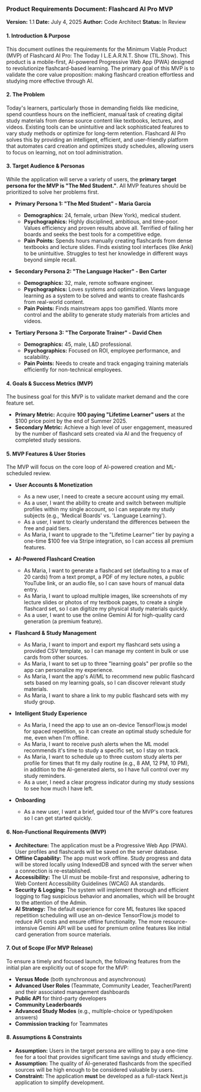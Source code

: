 ### **Product Requirements Document: Flashcard AI Pro MVP**

**Version:** 1.1
**Date:** July 4, 2025
**Author:** Code Architect
**Status:** In Review

#### **1. Introduction & Purpose**
This document outlines the requirements for the Minimum Viable Product (MVP) of Flashcard AI Pro: The Today I L.E.A.R.N.T. Show (TIL.Show). This product is a mobile-first, AI-powered Progressive Web App (PWA) designed to revolutionize flashcard-based learning. The primary goal of this MVP is to validate the core value proposition: making flashcard creation effortless and studying more effective through AI.

#### **2. The Problem**
Today's learners, particularly those in demanding fields like medicine, spend countless hours on the inefficient, manual task of creating digital study materials from dense source content like textbooks, lectures, and videos. Existing tools can be unintuitive and lack sophisticated features to vary study methods or optimize for long-term retention. Flashcard AI Pro solves this by providing an intelligent, efficient, and user-friendly platform that automates card creation and optimizes study schedules, allowing users to focus on learning, not on tool administration.

#### **3. Target Audience & Personas**
While the application will serve a variety of users, the **primary target persona for the MVP is "The Med Student."**. All MVP features should be prioritized to solve her problems first.

* **Primary Persona 1: "The Med Student" - Maria Garcia**
    * **Demographics:** 24, female, urban (New York), medical student.
    * **Psychographics:** Highly disciplined, ambitious, and time-poor. Values efficiency and proven results above all. Terrified of failing her boards and seeks the best tools for a competitive edge.
    * **Pain Points:** Spends hours manually creating flashcards from dense textbooks and lecture slides. Finds existing tool interfaces (like Anki) to be unintuitive. Struggles to test her knowledge in different ways beyond simple recall.

* **Secondary Persona 2: "The Language Hacker" - Ben Carter**
    * **Demographics:** 32, male, remote software engineer.
    * **Psychographics:** Loves systems and optimization. Views language learning as a system to be solved and wants to create flashcards from real-world content.
    * **Pain Points:** Finds mainstream apps too gamified. Wants more control and the ability to generate study materials from articles and videos.

* **Tertiary Persona 3: "The Corporate Trainer" - David Chen**
    * **Demographics:** 45, male, L&D professional.
    * **Psychographics:** Focused on ROI, employee performance, and scalability.
    * **Pain Points:** Needs to create and track engaging training materials efficiently for non-technical employees.

#### **4. Goals & Success Metrics (MVP)**
The business goal for this MVP is to validate market demand and the core feature set.
* **Primary Metric:** Acquire **100 paying "Lifetime Learner" users** at the $100 price point by the end of Summer 2025.
* **Secondary Metric:** Achieve a high level of user engagement, measured by the number of flashcard sets created via AI and the frequency of completed study sessions.

#### **5. MVP Features & User Stories**
The MVP will focus on the core loop of AI-powered creation and ML-scheduled review.

* **User Accounts & Monetization**
    * As a new user, I need to create a secure account using my email.
    * As a user, I want the ability to create and switch between multiple profiles within my single account, so I can separate my study subjects (e.g., 'Medical Boards' vs. 'Language Learning').
    * As a user, I want to clearly understand the differences between the free and paid tiers.
    * As Maria, I want to upgrade to the "Lifetime Learner" tier by paying a one-time $100 fee via Stripe integration, so I can access all premium features.

* **AI-Powered Flashcard Creation**
    * As Maria, I want to generate a flashcard set (defaulting to a max of 20 cards) from a text prompt, a PDF of my lecture notes, a public YouTube link, or an audio file, so I can save hours of manual data entry.
    * As Maria, I want to upload multiple images, like screenshots of my lecture slides or photos of my textbook pages, to create a single flashcard set, so I can digitize my physical study materials quickly.
    * As a user, I want to use the online Gemini AI for high-quality card generation (a premium feature).

* **Flashcard & Study Management**
    * As Maria, I want to import and export my flashcard sets using a provided CSV template, so I can manage my content in bulk or use cards from other sources.
    * As Maria, I want to set up to three "learning goals" per profile so the app can personalize my experience.
    * As Maria, I want the app's AI/ML to recommend new public flashcard sets based on my learning goals, so I can discover relevant study materials.
    * As Maria, I want to share a link to my public flashcard sets with my study group.

* **Intelligent Study Experience**
    * As Maria, I need the app to use an on-device TensorFlow.js model for spaced repetition, so it can create an optimal study schedule for me, even when I'm offline.
    * As Maria, I want to receive push alerts when the ML model recommends it's time to study a specific set, so I stay on track.
    * As Maria, I want to schedule up to three custom study alerts per profile for times that fit my daily routine (e.g., 8 AM, 12 PM, 10 PM), in addition to the AI-generated alerts, so I have full control over my study reminders.
    * As a user, I need a clear progress indicator during my study sessions to see how much I have left.

* **Onboarding**
    * As a new user, I want a brief, guided tour of the MVP's core features so I can get started quickly.

#### **6. Non-Functional Requirements (MVP)**

* **Architecture:** The application must be a Progressive Web App (PWA). User profiles and flashcards will be saved on the server database.
* **Offline Capability:** The app must work offline. Study progress and data will be stored locally using IndexedDB and synced with the server when a connection is re-established.
* **Accessibility:** The UI must be mobile-first and responsive, adhering to Web Content Accessibility Guidelines (WCAG) AA standards.
* **Security & Logging:** The system will implement thorough and efficient logging to flag suspicious behavior and anomalies, which will be brought to the attention of the Admin.
* **AI Strategy:** The default experience for core ML features like spaced repetition scheduling will use an on-device TensorFlow.js model to reduce API costs and ensure offline functionality. The more resource-intensive Gemini API will be used for premium online features like initial card generation from source materials.

#### **7. Out of Scope (For MVP Release)**
To ensure a timely and focused launch, the following features from the initial plan are explicitly out of scope for the MVP:
* **Versus Mode** (both synchronous and asynchronous)
* **Advanced User Roles** (Teammate, Community Leader, Teacher/Parent) and their associated management dashboards
* **Public API** for third-party developers
* **Community Leaderboards**
* **Advanced Study Modes** (e.g., multiple-choice or typed/spoken answers)
* **Commission tracking** for Teammates

#### **8. Assumptions & Constraints**

* **Assumption:** Users in the target persona are willing to pay a one-time fee for a tool that provides significant time savings and study efficiency.
* **Assumption:** The quality of AI-generated flashcards from the specified sources will be high enough to be considered valuable by users.
* **Constraint:** The application **must** be developed as a full-stack Next.js application to simplify development.